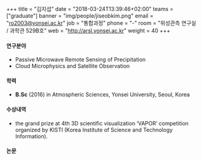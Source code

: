 +++
title = "김지섭"
date = "2018-03-24T13:39:46+02:00"
teams = ["graduate"]
banner = "img/people/jiseobkim.png"
email = "ro2003@yonsei.ac.kr"
job = "통합과정"
phone = "-"
room = "위성관측 연구실 / 과학관 529B호"
web = "http://arsl.yonsei.ac.kr"
weight = 40
+++

#### 연구분야
+ Passive Microwave Remote Sensing of Precipitation
+ Cloud Microphysics and Satellite Observation

#### 학력
 + **B.Sc** (2016) in Atmospheric Sciences, Yonsei University, Seoul, Korea

#### 수상내역
 + the grand prize at 4th 3D scientific visualization ‘VAPOR’ competition organized by KISTI (Korea Institute of Science and Technology Information).


#### 논문
